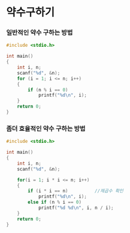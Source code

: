 # 약수구하기

### 일반적인 약수 구하는 방법

```c
#include <stdio.h>

int main()
{
	int i, n;
	scanf("%d", &n);
	for (i = 1; i <= n; i++)
	{
		if (n % i == 0)
			printf("%d\n", i);
	}
	return 0;
}
```



### 좀더 효율적인 약수 구하는 방법

```c
#include <stdio.h>

int main()
{
	int i, n;
	scanf("%d", &n);

	for(i = 1; i * i <= n; i++)
	{
		if (i * i == n)          //제곱수 확인
			printf("%d\n", i);
		else if (n % i == 0)
			printf("%d %d\n", i, n / i);	
	}
	return 0;
}
```

